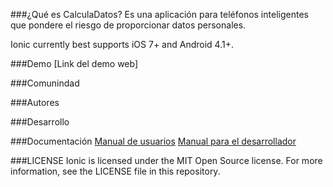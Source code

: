 ###¿Qué es CalculaDatos?
Es una aplicación para teléfonos inteligentes que pondere el riesgo de proporcionar datos personales.

Ionic currently best supports iOS 7+ and Android 4.1+.

###Demo
[Link del demo web]

###Comunindad

###Autores

###Desarrollo

###Documentación
<a href="https://github.com/prostudy/calculadatos-getsir/wiki/Manual-de-usuario" target="_blank">Manual de usuarios</a>
<a href="https://github.com/prostudy/calculadatos-getsir/wiki/Manual-para-el-desarrollador" target="_blank">Manual para el desarrollador</a>

###LICENSE
Ionic is licensed under the MIT Open Source license. For more information, see the LICENSE file in this repository.
